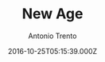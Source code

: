---
layout: JamstackTheme
title: New Age
github: https://github.com/jekynewage/jekynewage.github.io
demo: https://jekynewage.github.io
author: Antonio Trento
ssg: Jekyll
date: 2016-10-25T05:15:39.000Z
description: Start Boostrap New Age Theme for Jekyll
stale: false
---